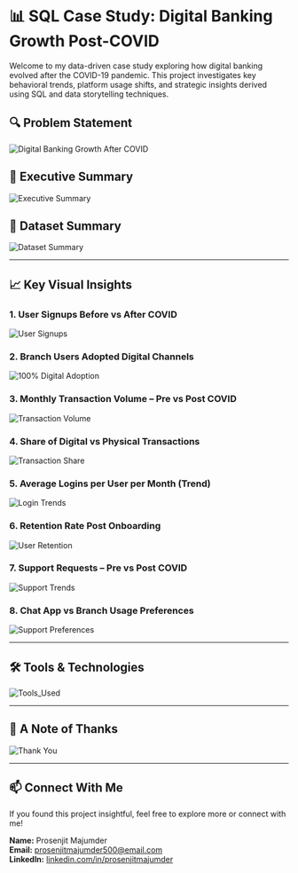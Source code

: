 # 📊 SQL Case Study: Digital Banking Growth Post-COVID

Welcome to my data-driven case study exploring how digital banking evolved after the COVID-19 pandemic. This project investigates key behavioral trends, platform usage shifts, and strategic insights derived using SQL and data storytelling techniques.

## 🔍 Problem Statement

![Digital Banking Growth After COVID](https://github.com/prosenjit500/SQL-Digital-Banking-Post-COVID/blob/main/ProsenjitMajumder_SQL_DigitalBankingCaseStudy/1.%20Digital%20Banking%20Growth%20After%20COVID.jpg)

## 🧠 Executive Summary

![Executive Summary](https://github.com/prosenjit500/SQL-Digital-Banking-Post-COVID/blob/main/ProsenjitMajumder_SQL_DigitalBankingCaseStudy/2.%20Executive%20Summary%20%E2%80%93%20Data-Driven%20Answers%20to%208%20Business%20Questions.jpg)

## 📁 Dataset Summary

![Dataset Summary](https://github.com/prosenjit500/SQL-Digital-Banking-Post-COVID/blob/main/ProsenjitMajumder_SQL_DigitalBankingCaseStudy/3.%20Dataset%20Summary.jpg)

---

## 📈 Key Visual Insights

### 1. User Signups Before vs After COVID
![User Signups](https://github.com/prosenjit500/SQL-Digital-Banking-Post-COVID/blob/main/ProsenjitMajumder_SQL_DigitalBankingCaseStudy/4.%20User%20Signups%20Before%20vs.%20After%20COVID.jpg)

### 2. Branch Users Adopted Digital Channels
![100% Digital Adoption](https://github.com/prosenjit500/SQL-Digital-Banking-Post-COVID/blob/main/ProsenjitMajumder_SQL_DigitalBankingCaseStudy/5.%20100%25%20of%20Branch%20Users%20Adopted%20Digital%20Channels.jpg)

### 3. Monthly Transaction Volume – Pre vs Post COVID
![Transaction Volume](https://github.com/prosenjit500/SQL-Digital-Banking-Post-COVID/blob/main/ProsenjitMajumder_SQL_DigitalBankingCaseStudy/6.%20Monthly%20Transaction%20Volume%20%E2%80%93%20Pre%20vs.%20Post%20COVID.jpg)

### 4. Share of Digital vs Physical Transactions
![Transaction Share](https://github.com/prosenjit500/SQL-Digital-Banking-Post-COVID/blob/main/ProsenjitMajumder_SQL_DigitalBankingCaseStudy/7.%20Share%20of%20Digital%20vs.%20Physical%20Transactions%20(Pre%20vs%20Post-COVID).jpg)

### 5. Average Logins per User per Month (Trend)
![Login Trends](https://github.com/prosenjit500/SQL-Digital-Banking-Post-COVID/blob/main/ProsenjitMajumder_SQL_DigitalBankingCaseStudy/8.%20Avg.%20Logins%20per%20User%20per%20Month%20(Yearly%20Trend).jpg)

### 6. Retention Rate Post Onboarding
![User Retention](https://github.com/prosenjit500/SQL-Digital-Banking-Post-COVID/blob/main/ProsenjitMajumder_SQL_DigitalBankingCaseStudy/9.%20100%25%20Users%20Returned%20Within%206%20Months%20After%201st%20Month.jpg)

### 7. Support Requests – Pre vs Post COVID
![Support Trends](https://github.com/prosenjit500/SQL-Digital-Banking-Post-COVID/blob/main/ProsenjitMajumder_SQL_DigitalBankingCaseStudy/10.%20Support%20Requests_%20Pre%20vs%20Post-COVID%20Trends.jpg)

### 8. Chat App vs Branch Usage Preferences
![Support Preferences](https://github.com/prosenjit500/SQL-Digital-Banking-Post-COVID/blob/main/ProsenjitMajumder_SQL_DigitalBankingCaseStudy/11.%20Support%20Preferences%20Evolving_%20Chat_App%20vs%20Branch%20Usage%20(2018%E2%80%932024).jpg)

---

## 🛠 Tools & Technologies
![Tools_Used](https://github.com/prosenjit500/SQL-Digital-Banking-Post-COVID/blob/main/ProsenjitMajumder_SQL_DigitalBankingCaseStudy/12.%20Tools%20%26%20Technologies%20Used.jpg)

---

## 🙏 A Note of Thanks

![Thank You](https://github.com/prosenjit500/SQL-Digital-Banking-Post-COVID/blob/main/ProsenjitMajumder_SQL_DigitalBankingCaseStudy/13.%20Thank%20You%20for%20Your%20Time.jpg)

---

## 📫 Connect With Me

If you found this project insightful, feel free to explore more or connect with me!

**Name:** Prosenjit Majumder  
**Email:** [prosenjitmajumder500@email.com](mailto:prosenjitmajumder500@email.com)                                                                                                                                   
**LinkedIn:** [linkedin.com/in/prosenjitmajumder](https://linkedin.com/in/prosenjitmajumder)

